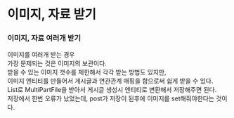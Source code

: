 # 이미지, 자료 받기  

### 이미지, 자료 여러개 받기  
이미지를 여러개 받는 경우  
가장 문제되는 것은 이미지의 보관이다.  
받을 수 있는 이미지 갯수를 제한해서 각각 받는 방법도 있지만,  
이미지 엔티티를 만들어서 게시글과 연관관계 매핑을 함으로써 쉽게 받을 수 있다.  
List로 MultiPartFile을 받아서 게시글 생성시 엔티티로 변환해서 저장해주면 된다.  
저장에서 한번 오류가 났었는데, post가 저장이 된후에 이미지를 set해줘야한다는 것이다.  
